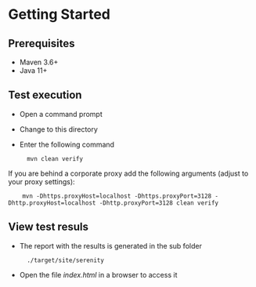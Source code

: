 # Getting Started

## Prerequisites

* Maven 3.6+
* Java 11+

## Test execution

* Open a command prompt
* Change to this directory
* Enter the following command

        mvn clean verify

If you are behind a corporate proxy add the following arguments (adjust to your proxy settings):

        mvn -Dhttps.proxyHost=localhost -Dhttps.proxyPort=3128 -Dhttp.proxyHost=localhost -Dhttp.proxyPort=3128 clean verify

## View test resuls

* The report with the results is generated in the sub folder

        ./target/site/serenity
* Open the file _index.html_ in a browser to access it

